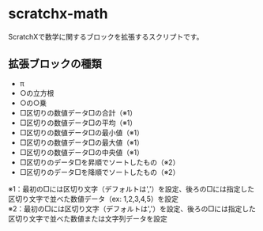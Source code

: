# scratchx-math
ScratchXで数学に関するブロックを拡張するスクリプトです。  

## 拡張ブロックの種類
- π
- ○の立方根
- ○の○乗
- □区切りの数値データ□の合計（※1）
- □区切りの数値データ□の平均（※1）
- □区切りの数値データ□の最小値（※1）
- □区切りの数値データ□の最大値（※1）
- □区切りの数値データ□の中央値（※1）
- □区切りのデータ□を昇順でソートしたもの（※2）
- □区切りのデータ□を降順でソートしたもの（※2）

※1：最初の□には区切り文字（デフォルトは','）を設定、後ろの□には指定した区切り文字で並べた数値データ（ex: 1,2,3,4,5）を設定  
※2：最初の□には区切り文字（デフォルトは','）を設定、後ろの□には指定した区切り文字で並べた数値または文字列データを設定
